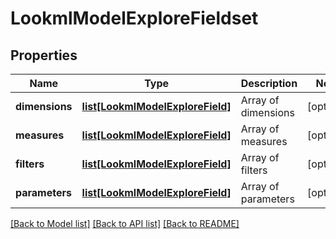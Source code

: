 # LookmlModelExploreFieldset

## Properties
Name | Type | Description | Notes
------------ | ------------- | ------------- | -------------
**dimensions** | [**list[LookmlModelExploreField]**](LookmlModelExploreField.md) | Array of dimensions | [optional] 
**measures** | [**list[LookmlModelExploreField]**](LookmlModelExploreField.md) | Array of measures | [optional] 
**filters** | [**list[LookmlModelExploreField]**](LookmlModelExploreField.md) | Array of filters | [optional] 
**parameters** | [**list[LookmlModelExploreField]**](LookmlModelExploreField.md) | Array of parameters | [optional] 

[[Back to Model list]](../README.md#documentation-for-models) [[Back to API list]](../README.md#documentation-for-api-endpoints) [[Back to README]](../README.md)


